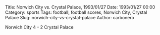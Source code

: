 Title: Norwich City vs. Crystal Palace, 1993/01/27
Date: 1993/01/27 00:00
Category: sports
Tags: football, football scores, Norwich City, Crystal Palace
Slug: norwich-city-vs-crystal-palace
Author: carbonero


Norwich City 4 - 2 Crystal Palace
